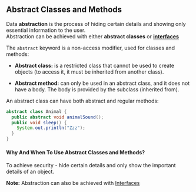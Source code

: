 ## Abstract Classes and Methods

Data **abstraction** is the process of hiding certain details and showing only essential information to the user.  
Abstraction can be achieved with either **abstract classes** or [**interfaces**](https://www.w3schools.com/java/java_interface.asp)


The `abstract` keyword is a non-access modifier, used for classes and methods:

-   **Abstract class:** is a restricted class that cannot be used to create objects (to access it, it must be inherited from another class).
  
-   **Abstract method:** can only be used in an abstract class, and it does not have a body. The body is provided by the subclass (inherited from).

An abstract class can have both abstract and regular methods:

```java
abstract class Animal {
  public abstract void animalSound();
  public void sleep() {
    System.out.println("Zzz");
  }
}
```


#### Why And When To Use Abstract Classes and Methods?

To achieve security - hide certain details and only show the important details of an object.

**Note:** Abstraction can also be achieved with [Interfaces](https://www.w3schools.com/java/java_interface.asp)




